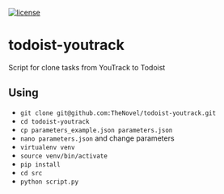 [![license](https://img.shields.io/github/license/mashape/apistatus.svg?style=flat-square)](http://opensource.org/licenses/MIT)

# todoist-youtrack
Script for clone tasks from YouTrack to Todoist

## Using
+ `git clone git@github.com:TheNovel/todoist-youtrack.git`
+ `cd todoist-youtrack`
+ `cp parameters_example.json parameters.json`
+ `nano parameters.json` and change parameters
+ `virtualenv venv`
+ `source venv/bin/activate`
+ `pip install`
+ `cd src`
+ `python script.py`
